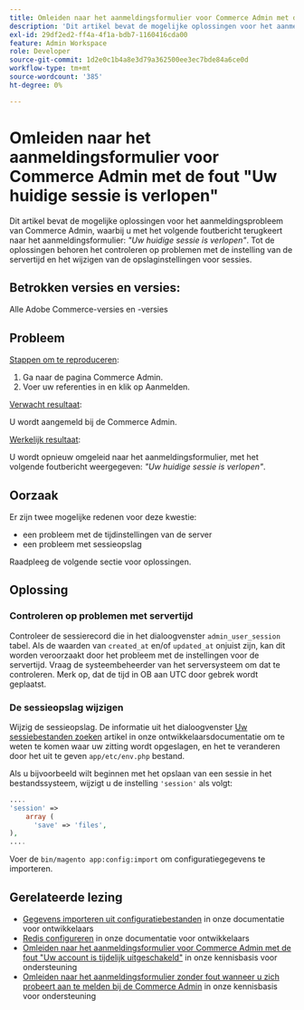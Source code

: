 ```yaml
---
title: Omleiden naar het aanmeldingsformulier voor Commerce Admin met de fout "Uw huidige sessie is verlopen"
description: 'Dit artikel bevat de mogelijke oplossingen voor het aanmeldingsprobleem van Commerce Admin, waarbij u met het volgende foutbericht terugkeert naar het aanmeldingsformulier: *"Uw huidige sessie is verlopen"*. Tot de oplossingen behoren het controleren op problemen met de instelling van de servertijd en het wijzigen van de opslaginstellingen voor sessies.'
exl-id: 29df2ed2-ff4a-4f1a-bdb7-1160416cda00
feature: Admin Workspace
role: Developer
source-git-commit: 1d2e0c1b4a8e3d79a362500ee3ec7bde84a6ce0d
workflow-type: tm+mt
source-wordcount: '385'
ht-degree: 0%

---
```


# Omleiden naar het aanmeldingsformulier voor Commerce Admin met de fout &quot;Uw huidige sessie is verlopen&quot;

Dit artikel bevat de mogelijke oplossingen voor het aanmeldingsprobleem van Commerce Admin, waarbij u met het volgende foutbericht terugkeert naar het aanmeldingsformulier: *&quot;Uw huidige sessie is verlopen&quot;*. Tot de oplossingen behoren het controleren op problemen met de instelling van de servertijd en het wijzigen van de opslaginstellingen voor sessies.

## Betrokken versies en versies:

Alle Adobe Commerce-versies en -versies

## Probleem

<u>Stappen om te reproduceren</u>:

1. Ga naar de pagina Commerce Admin.
1. Voer uw referenties in en klik op Aanmelden.

<u>Verwacht resultaat</u>:

U wordt aangemeld bij de Commerce Admin.

<u>Werkelijk resultaat</u>:

U wordt opnieuw omgeleid naar het aanmeldingsformulier, met het volgende foutbericht weergegeven: *&quot;Uw huidige sessie is verlopen&quot;*.

## Oorzaak

Er zijn twee mogelijke redenen voor deze kwestie:

* een probleem met de tijdinstellingen van de server
* een probleem met sessieopslag

Raadpleeg de volgende sectie voor oplossingen.

## Oplossing

### Controleren op problemen met servertijd

Controleer de sessierecord die in het dialoogvenster `admin_user_session` tabel. Als de waarden van `created_at` en/of `updated_at` onjuist zijn, kan dit worden veroorzaakt door het probleem met de instellingen voor de servertijd. Vraag de systeembeheerder van het serversysteem om dat te controleren. Merk op, dat de tijd in OB aan UTC door gebrek wordt geplaatst.

### De sessieopslag wijzigen

Wijzig de sessieopslag. De informatie uit het dialoogvenster [Uw sessiebestanden zoeken](https://devdocs.magento.com/guides/v2.3/config-guide/sessions.html) artikel in onze ontwikkelaarsdocumentatie om te weten te komen waar uw zitting wordt opgeslagen, en het te veranderen door het uit te geven `app/etc/env.php` bestand.

Als u bijvoorbeeld wilt beginnen met het opslaan van een sessie in het bestandssysteem, wijzigt u de instelling `'session'` als volgt:

```php
....
'session' =>
    array (
      'save' => 'files',
),
....
```

Voer de `bin/magento app:config:import` om configuratiegegevens te importeren.


## Gerelateerde lezing

* [Gegevens importeren uit configuratiebestanden](https://devdocs.magento.com/guides/v2.3/config-guide/cli/config-cli-subcommands-config-mgmt-import.html) in onze documentatie voor ontwikkelaars
* [Redis configureren](https://devdocs.magento.com/guides/v2.3/config-guide/redis/config-redis.html) in onze documentatie voor ontwikkelaars
* [Omleiden naar het aanmeldingsformulier voor Commerce Admin met de fout &quot;Uw account is tijdelijk uitgeschakeld&quot;](/help/troubleshooting/miscellaneous/redirect-back-to-the-admin-login-form-with-your-account-is-temporarily-disabled-error.md) in onze kennisbasis voor ondersteuning
* [Omleiden naar het aanmeldingsformulier zonder fout wanneer u zich probeert aan te melden bij de Commerce Admin](/help/troubleshooting/miscellaneous/login-redirect-when-trying-to-login-to-magento-admin.md) in onze kennisbasis voor ondersteuning

